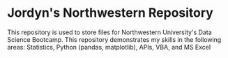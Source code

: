 # Jordyn's Northwestern Repository

This repository is used to store files for Northwestern University's Data Science Bootcamp.  This repository demonstrates my skills in the following areas: Statistics, Python (pandas, matplotlib), APIs, VBA, and MS Excel
